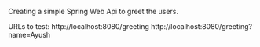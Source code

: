 Creating a simple Spring Web Api to greet the users.

URLs to test:
http://localhost:8080/greeting
http://localhost:8080/greeting?name=Ayush